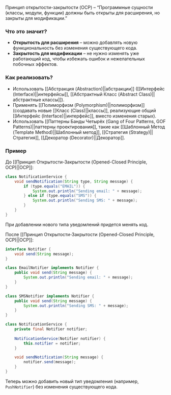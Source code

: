 Принцип открытости-закрытости (OCP) – “Программные сущности (классы, модули, функции) должны быть открыты для расширения, но закрыты для модификации.”


### Что это значит?

- **Открытость для расширения** – можно добавлять новую функциональность без изменения существующего кода.
- **Закрытость для модификации** – не нужно изменять уже работающий код, чтобы избежать ошибок и нежелательных побочных эффектов.


### Как реализовать?

- Использовать [[Абстракция (Abstraction)||абстракции]] ([[Интерфейс (Interface)||интерфейсы]], [[Абстрактный Класс (Abstract Class)||абстрактные классы]]).
- Применять [[Полиморфизм (Polymorphism)||полиморфизм]] (создавать новые [[Класс (Class)||классы]], реализующие общий [[Интерфейс (Interface)||интерфейс]], вместо изменения старых).
- Использовать [[Паттерны Банды Четырёх (Gang of Four Patterns, GOF Patterns)||паттерны проектирования]], такие как [[Шаблонный Метод (Template Method)||Шаблонный метод]], [[Стратегия (Strategy)||Стратегия]], [[Декоратор (Decorator)||Декоратор]].


### Пример

До [[Принцип Открытости-Закрытости (Opened-Closed Principle, OCP)||OCP]]:

```java
class NotificationService {
    void sendNotification(String type, String message) {
        if (type.equals("EMAIL")) {
            System.out.println("Sending email: " + message);
        } else if (type.equals("SMS")) {
            System.out.println("Sending SMS: " + message);
        }
    }
}
```

При добавлении нового типа уведомлений придется менять код.


После [[Принцип Открытости-Закрытости (Opened-Closed Principle, OCP)||OCP]]:

```java
interface Notifier {
    void send(String message);
}

class EmailNotifier implements Notifier {
    public void send(String message) {
        System.out.println("Sending email: " + message);
    }
}

class SMSNotifier implements Notifier {
    public void send(String message) {
        System.out.println("Sending SMS: " + message);
    }
}

class NotificationService {
    private final Notifier notifier;
    
    NotificationService(Notifier notifier) {
        this.notifier = notifier;
    }

    void sendNotification(String message) {
        notifier.send(message);
    }
}
```

Теперь можно добавить новый тип уведомления (например, `PushNotifier`) без изменения существующего кода.